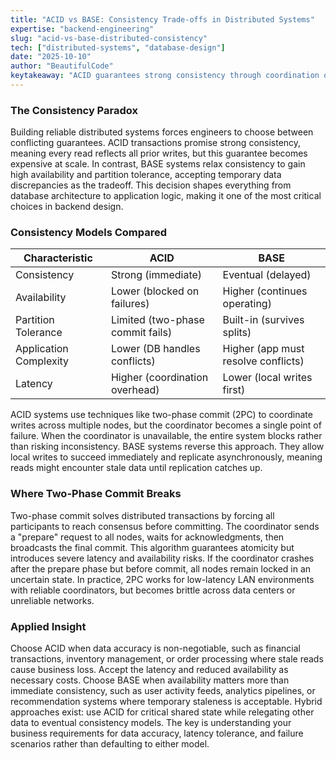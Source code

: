 ```yaml
---
title: "ACID vs BASE: Consistency Trade-offs in Distributed Systems"
expertise: "backend-engineering"
slug: "acid-vs-base-distributed-consistency"
tech: ["distributed-systems", "database-design"]
date: "2025-10-10"
author: "BeautifulCode"
keytakeaway: "ACID guarantees strong consistency through coordination overhead and reduced availability, while BASE trades immediate consistency for high availability and requires application logic to handle conflicts."
---
```


### The Consistency Paradox

Building reliable distributed systems forces engineers to choose between conflicting guarantees. ACID transactions promise strong consistency, meaning every read reflects all prior writes, but this guarantee becomes expensive at scale. In contrast, BASE systems relax consistency to gain high availability and partition tolerance, accepting temporary data discrepancies as the tradeoff. This decision shapes everything from database architecture to application logic, making it one of the most critical choices in backend design.

### Consistency Models Compared

| Characteristic | ACID | BASE |
|---|---|---|
| Consistency | Strong (immediate) | Eventual (delayed) |
| Availability | Lower (blocked on failures) | Higher (continues operating) |
| Partition Tolerance | Limited (two-phase commit fails) | Built-in (survives splits) |
| Application Complexity | Lower (DB handles conflicts) | Higher (app must resolve conflicts) |
| Latency | Higher (coordination overhead) | Lower (local writes first) |

ACID systems use techniques like two-phase commit (2PC) to coordinate writes across multiple nodes, but the coordinator becomes a single point of failure. When the coordinator is unavailable, the entire system blocks rather than risking inconsistency. BASE systems reverse this approach. They allow local writes to succeed immediately and replicate asynchronously, meaning reads might encounter stale data until replication catches up.

### Where Two-Phase Commit Breaks

Two-phase commit solves distributed transactions by forcing all participants to reach consensus before committing. The coordinator sends a "prepare" request to all nodes, waits for acknowledgments, then broadcasts the final commit. This algorithm guarantees atomicity but introduces severe latency and availability risks. If the coordinator crashes after the prepare phase but before commit, all nodes remain locked in an uncertain state. In practice, 2PC works for low-latency LAN environments with reliable coordinators, but becomes brittle across data centers or unreliable networks.

### Applied Insight

Choose ACID when data accuracy is non-negotiable, such as financial transactions, inventory management, or order processing where stale reads cause business loss. Accept the latency and reduced availability as necessary costs. Choose BASE when availability matters more than immediate consistency, such as user activity feeds, analytics pipelines, or recommendation systems where temporary staleness is acceptable. Hybrid approaches exist: use ACID for critical shared state while relegating other data to eventual consistency models. The key is understanding your business requirements for data accuracy, latency tolerance, and failure scenarios rather than defaulting to either model.
